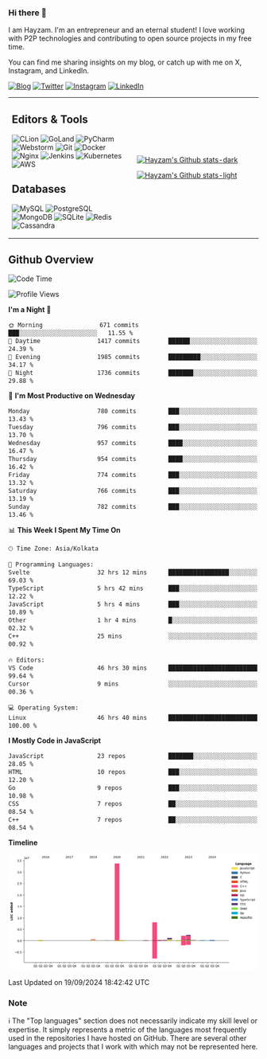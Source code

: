 ### Hi there 👋

I am Hayzam. I'm an entrepreneur and an eternal student! I love working with P2P technologies and contributing to open source projects in my free time.

You can find me sharing insights on my blog, or catch up with me on X, Instagram, and LinkedIn.

[![Blog](https://img.shields.io/badge/Blog-%2312100E.svg?&style=for-the-badge&logo=medium&logoColor=white)](https://hayzam.com)
[![Twitter](https://img.shields.io/badge/Twitter-%231DA1F2.svg?&style=for-the-badge&logo=X&logoColor=white)](https://twitter.com/hayzam_js)
[![Instagram](https://img.shields.io/badge/Instagram-%23E4405F.svg?&style=for-the-badge&logo=instagram&logoColor=white)](https://instagram.com/hayzam.ts)
[![LinkedIn](https://img.shields.io/badge/LinkedIn-%230077B5.svg?&style=for-the-badge&logo=linkedin&logoColor=white)](https://www.linkedin.com/in/hayzam-s-2b9b95139/)

<table width="100%">
<tr>
<td width="50%">

## Editors & Tools

![CLion](https://img.shields.io/badge/-CLion-000000?style=flat&logo=CLion)
![GoLand](https://img.shields.io/badge/-GoLand-000000?style=flat&logo=Goland)
![PyCharm](https://img.shields.io/badge/-PyCharm-000000?style=flat&logo=PyCharm)
![Webstorm](https://img.shields.io/badge/-WebStorm-000000?style=flat&logo=WebStorm)
![Git](https://img.shields.io/badge/-Git-000000?style=flat&logo=git)
![Docker](https://img.shields.io/badge/-Docker-000000?style=flat&logo=docker)
![Nginx](https://img.shields.io/badge/-Nginx-000000?style=flat&logo=nginx)
![Jenkins](https://img.shields.io/badge/-Jenkins-000000?style=flat&logo=jenkins)
![Kubernetes](https://img.shields.io/badge/-Kubernetes-000000?style=flat&logo=kubernetes)
![AWS](https://img.shields.io/badge/-AWS-000000?style=flat&logo=amazon-aws)

## Databases

![MySQL](https://img.shields.io/badge/-MySQL-000000?style=flat&logo=mysql)
![PostgreSQL](https://img.shields.io/badge/-PostgreSQL-000000?style=flat&logo=postgresql)
![MongoDB](https://img.shields.io/badge/-MongoDB-000000?style=flat&logo=mongodb)
![SQLite](https://img.shields.io/badge/-SQLite-000000?style=flat&logo=sqlite)
![Redis](https://img.shields.io/badge/-Redis-000000?style=flat&logo=redis)
![Cassandra](https://img.shields.io/badge/-Cassandra-000000?style=flat&logo=apache-cassandra)
</div>

<td width="50%">
 
[![Hayzam's Github stats-dark](https://github-readme-stats.vercel.app/api?username=hayzamjs&show_icons=true&theme=dark#gh-dark-mode-only)](https://github.com/anuraghazra/github-readme-stats#gh-dark-mode-only)
 
[![Hayzam's Github stats-light](https://github-readme-stats.vercel.app/api?username=hayzamjs&show_icons=true&theme=default#gh-light-mode-only)](https://github.com/anuraghazra/github-readme-stats#gh-light-mode-only)

</td>
</tr>
</table>
 
## Github Overview


<!--START_SECTION:waka-->
![Code Time](http://img.shields.io/badge/Code%20Time-1%2C114%20hrs%2030%20mins-blue)

![Profile Views](http://img.shields.io/badge/Profile%20Views-0-blue)

**I'm a Night 🦉** 

```text
🌞 Morning                671 commits         ███░░░░░░░░░░░░░░░░░░░░░░   11.55 % 
🌆 Daytime                1417 commits        ██████░░░░░░░░░░░░░░░░░░░   24.39 % 
🌃 Evening                1985 commits        █████████░░░░░░░░░░░░░░░░   34.17 % 
🌙 Night                  1736 commits        ███████░░░░░░░░░░░░░░░░░░   29.88 % 
```
📅 **I'm Most Productive on Wednesday** 

```text
Monday                   780 commits         ███░░░░░░░░░░░░░░░░░░░░░░   13.43 % 
Tuesday                  796 commits         ███░░░░░░░░░░░░░░░░░░░░░░   13.70 % 
Wednesday                957 commits         ████░░░░░░░░░░░░░░░░░░░░░   16.47 % 
Thursday                 954 commits         ████░░░░░░░░░░░░░░░░░░░░░   16.42 % 
Friday                   774 commits         ███░░░░░░░░░░░░░░░░░░░░░░   13.32 % 
Saturday                 766 commits         ███░░░░░░░░░░░░░░░░░░░░░░   13.19 % 
Sunday                   782 commits         ███░░░░░░░░░░░░░░░░░░░░░░   13.46 % 
```


📊 **This Week I Spent My Time On** 

```text
🕑︎ Time Zone: Asia/Kolkata

💬 Programming Languages: 
Svelte                   32 hrs 12 mins      █████████████████░░░░░░░░   69.03 % 
TypeScript               5 hrs 42 mins       ███░░░░░░░░░░░░░░░░░░░░░░   12.22 % 
JavaScript               5 hrs 4 mins        ███░░░░░░░░░░░░░░░░░░░░░░   10.89 % 
Other                    1 hr 4 mins         █░░░░░░░░░░░░░░░░░░░░░░░░   02.32 % 
C++                      25 mins             ░░░░░░░░░░░░░░░░░░░░░░░░░   00.92 % 

🔥 Editors: 
VS Code                  46 hrs 30 mins      █████████████████████████   99.64 % 
Cursor                   9 mins              ░░░░░░░░░░░░░░░░░░░░░░░░░   00.36 % 

💻 Operating System: 
Linux                    46 hrs 40 mins      █████████████████████████   100.00 % 
```

**I Mostly Code in JavaScript** 

```text
JavaScript               23 repos            ███████░░░░░░░░░░░░░░░░░░   28.05 % 
HTML                     10 repos            ███░░░░░░░░░░░░░░░░░░░░░░   12.20 % 
Go                       9 repos             ███░░░░░░░░░░░░░░░░░░░░░░   10.98 % 
CSS                      7 repos             ██░░░░░░░░░░░░░░░░░░░░░░░   08.54 % 
C++                      7 repos             ██░░░░░░░░░░░░░░░░░░░░░░░   08.54 % 
```



**Timeline**

![Lines of Code chart](https://raw.githubusercontent.com/hayzamjs/hayzamjs/main/assets/bar_graph.png)


 Last Updated on 19/09/2024 18:42:42 UTC
<!--END_SECTION:waka-->


### Note 

:information_source: The "Top languages" section does not necessarily indicate my skill level or expertise. It simply represents a metric of the languages most frequently used in the repositories I have hosted on GitHub. There are several other languages and projects that I work with which may not be represented here. 

